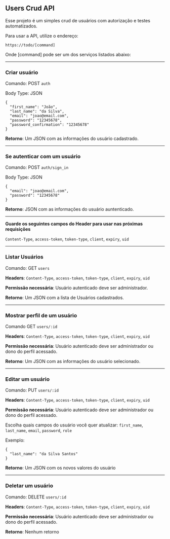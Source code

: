 ## Users Crud API

Esse projeto é um simples crud de usuários com autorização e testes automatizados.

Para usar a API, utilize o endereço:

`https://todo/[command]`

Onde [command] pode ser um dos serviços listados abaixo:

---

### Criar usuário

Comando: POST `auth`

Body Type: JSON

```
{
  "first_name": "João",
  "last_name": "da Silva",
  "email": "joao@email.com",
  "password": "12345678",
  "password_confirmation": "12345678"
}

```

**Retorno**: Um JSON com as informações do usuário cadastrado.

---

### Se autenticar com um usuário

Comando: POST `auth/sign_in`

Body Type: JSON

```
{
  "email": "joao@email.com",
  "password": "12345678"
}
```

**Retorno**: JSON com as informações do usuário auntenticado.

---

**Guarde os seguintes campos do Header para usar nas próximas requisições**

`Content-Type`, `access-token`, `token-type`, `client`, `expiry`, `uid`

---

### Listar Usuários

Comando: GET `users`

**Headers**: `Content-Type`, `access-token`, `token-type`, `client`, `expiry`, `uid`

**Permissão necessária**: Usuário autenticado deve ser administrador.

**Retorno**: Um JSON com a lista de Usuários cadastrados.

---

### Mostrar perfil de um usuário

Comando GET `users/:id`

**Headers**: `Content-Type`, `access-token`, `token-type`, `client`, `expiry`, `uid`

**Permissão necessária**: Usuário autenticado deve ser administrador ou dono do perfil acessado.

**Retorno**: Um JSON com as informações do usuário selecionado.

---

### Editar um usuário

Comando: PUT `users/:id`

**Headers**: `Content-Type`, `access-token`, `token-type`, `client`, `expiry`, `uid`

**Permissão necessária**: Usuário autenticado deve ser administrador ou dono do perfil acessado.

Escolha quais campos do usuário você quer atualizar:
`first_name`, `last_name`, `email`, `password`, `role`

Exemplo:

```
{
  "last_name": "da Silva Santos"
}
```

**Retorno**: Um JSON com os novos valores do usuário

---

### Deletar um usuário

Comando: DELETE `users/:id`

**Headers**: `Content-Type`, `access-token`, `token-type`, `client`, `expiry`, `uid`

**Permissão necessária**: Usuário autenticado deve ser administrador ou dono do perfil acessado.

**Retorno**: Nenhum retorno
